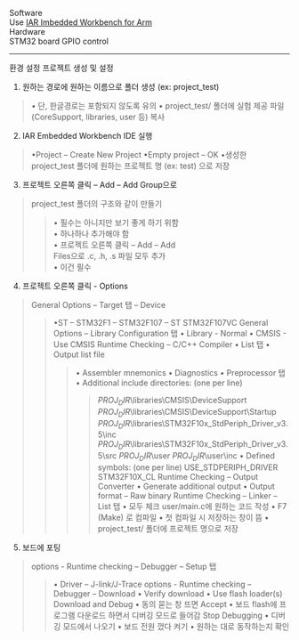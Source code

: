 Software  
Use [IAR Imbedded Workbench for Arm](https://www.iar.com/ko/products/architectures/arm/iar-embedded-workbench-for-arm/iar-embedded-workbench-for-arm-free-trial-version)  
Hardware  
STM32 board GPIO control

---
환경 설정
프로젝트 생성 및 설정
1. 원하는 경로에 원하는 이름으로 폴더 생성 (ex: project_test)
>• 단, 한글경로는 포함되지 않도록 유의
>• project_test/ 폴더에 실험 제공 파일 (CoreSupport, libraries, user 등) 복사  

2. IAR Embedded Workbench IDE 실행
>•Project – Create New Project
>•Empty project – OK
>•생성한 project_test 폴더에 원하는 프로젝트 명 (ex: test) 으로 저장  

3. 프로젝트 오른쪽 클릭 – Add – Add Group으로
>project_test 폴더의 구조와 같이 만들기
>>• 필수는 아니지만 보기 좋게 하기 위함  
>>• 하나하나 추가해야 함  
>>• 프로젝트 오른쪽 클릭 – Add – Add  
>Files으로 .c, .h, .s 파일 모두 추가  
>>• 이건 필수  

4. 프로젝트 오른쪽 클릭 - Options
>General Options – Target 탭 – Device
>>•ST – STM32F1 – STM32F107 – ST STM32F107VC
>General Options – Library Configuration 탭
>>• Library - Normal 
>>• CMSIS - Use CMSIS
>Runtime Checking – C/C++ Compiler
>>• List 탭
>>• Output list file
>>>• Assembler mnemonics
>>>• Diagnostics
>>• Preprocessor 탭
>>>• Additional include directories: (one per line)
>>>>$PROJ_DIR$\libraries\CMSIS\DeviceSupport
>>>>$PROJ_DIR$\libraries\CMSIS\DeviceSupport\Startup
>>>>$PROJ_DIR$\libraries\STM32F10x_StdPeriph_Driver_v3.5\inc
>>>>$PROJ_DIR$\libraries\STM32F10x_StdPeriph_Driver_v3.5\src
>>>>$PROJ_DIR$\user
>>>>$PROJ_DIR$\user\inc
>>>• Defined symbols: (one per line)
>>>>USE_STDPERIPH_DRIVER
>>>>STM32F10X_CL
>Runtime Checking – Output Converter
>>• Generate additional output
>>>• Output format – Raw binary
>Runtime Checking – Linker – List 탭
>>• 모두 체크
>user/main.c에 원하는 코드 작성
>>• F7 (Make) 로 컴파일
>>• 첫 컴파일 시 저장하는 창이 뜸
>>• project_test/ 폴더에 프로젝트 명으로 저장  

5. 보드에 포팅  
>options - Runtime checking – Debugger – Setup 탭
>>• Driver – J-link/J-Trace
>options - Runtime checking – Debugger – Download
>>• Verify download
>>• Use flash loader(s)
>Download and Debug
>>• 동의 묻는 창 뜨면 Accept
>>• 보드 flash에 프로그램 다운로드 하면서 디버깅 모드로 들어감
>Stop Debugging
>>• 디버깅 모드에서 나오기
>>• 보드 전원 껐다 켜기
>>• 원하는 대로 동작하는지 확인
